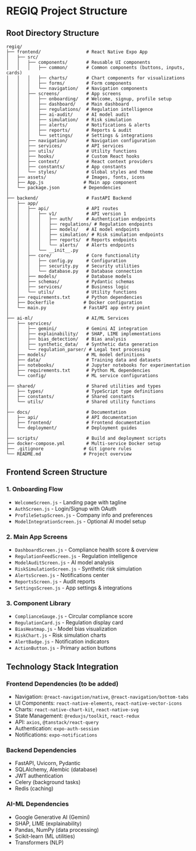 # REGIQ Project Structure

## Root Directory Structure
```
regiq/
├── frontend/                 # React Native Expo App
│   ├── src/
│   │   ├── components/       # Reusable UI components
│   │   │   ├── common/       # Common components (buttons, inputs, cards)
│   │   │   ├── charts/       # Chart components for visualizations
│   │   │   ├── forms/        # Form components
│   │   │   └── navigation/   # Navigation components
│   │   ├── screens/          # App screens
│   │   │   ├── onboarding/   # Welcome, signup, profile setup
│   │   │   ├── dashboard/    # Main dashboard
│   │   │   ├── regulations/  # Regulation intelligence
│   │   │   ├── ai-audit/     # AI model audit
│   │   │   ├── simulation/   # Risk simulation
│   │   │   ├── alerts/       # Notifications & alerts
│   │   │   ├── reports/      # Reports & audit
│   │   │   └── settings/     # Settings & integrations
│   │   ├── navigation/       # Navigation configuration
│   │   ├── services/         # API services
│   │   ├── utils/            # Utility functions
│   │   ├── hooks/            # Custom React hooks
│   │   ├── context/          # React context providers
│   │   ├── constants/        # App constants
│   │   └── styles/           # Global styles and theme
│   ├── assets/               # Images, fonts, icons
│   ├── App.js               # Main app component
│   └── package.json         # Dependencies
│
├── backend/                  # FastAPI Backend
│   ├── app/
│   │   ├── api/              # API routes
│   │   │   ├── v1/           # API version 1
│   │   │   │   ├── auth/     # Authentication endpoints
│   │   │   │   ├── regulations/ # Regulation endpoints
│   │   │   │   ├── models/   # AI model endpoints
│   │   │   │   ├── simulation/ # Risk simulation endpoints
│   │   │   │   ├── reports/  # Reports endpoints
│   │   │   │   └── alerts/   # Alerts endpoints
│   │   │   └── __init__.py
│   │   ├── core/             # Core functionality
│   │   │   ├── config.py     # Configuration
│   │   │   ├── security.py   # Security utilities
│   │   │   └── database.py   # Database connection
│   │   ├── models/           # Database models
│   │   ├── schemas/          # Pydantic schemas
│   │   ├── services/         # Business logic
│   │   └── utils/            # Utility functions
│   ├── requirements.txt      # Python dependencies
│   ├── Dockerfile           # Docker configuration
│   └── main.py              # FastAPI app entry point
│
├── ai-ml/                    # AI/ML Services
│   ├── services/
│   │   ├── gemini/           # Gemini AI integration
│   │   ├── explainability/   # SHAP, LIME implementations
│   │   ├── bias_detection/   # Bias analysis
│   │   ├── synthetic_data/   # Synthetic data generation
│   │   └── regulation_parser/ # Legal text processing
│   ├── models/               # ML model definitions
│   ├── data/                 # Training data and datasets
│   ├── notebooks/            # Jupyter notebooks for experimentation
│   ├── requirements.txt      # Python ML dependencies
│   └── config/               # ML service configurations
│
├── shared/                   # Shared utilities and types
│   ├── types/                # TypeScript type definitions
│   ├── constants/            # Shared constants
│   └── utils/                # Shared utility functions
│
├── docs/                     # Documentation
│   ├── api/                  # API documentation
│   ├── frontend/             # Frontend documentation
│   └── deployment/           # Deployment guides
│
├── scripts/                  # Build and deployment scripts
├── docker-compose.yml        # Multi-service Docker setup
├── .gitignore               # Git ignore rules
└── README.md                # Project overview
```

## Frontend Screen Structure

### 1. Onboarding Flow
- `WelcomeScreen.js` - Landing page with tagline
- `AuthScreen.js` - Login/Signup with OAuth
- `ProfileSetupScreen.js` - Company info and preferences
- `ModelIntegrationScreen.js` - Optional AI model setup

### 2. Main App Screens
- `DashboardScreen.js` - Compliance health score & overview
- `RegulationFeedScreen.js` - Regulation intelligence
- `ModelAuditScreen.js` - AI model analysis
- `RiskSimulationScreen.js` - Synthetic risk simulation
- `AlertsScreen.js` - Notifications center
- `ReportsScreen.js` - Audit reports
- `SettingsScreen.js` - App settings & integrations

### 3. Component Library
- `ComplianceGauge.js` - Circular compliance score
- `RegulationCard.js` - Regulation display card
- `BiasHeatmap.js` - Model bias visualization
- `RiskChart.js` - Risk simulation charts
- `AlertBadge.js` - Notification indicators
- `ActionButton.js` - Primary action buttons

## Technology Stack Integration

### Frontend Dependencies (to be added)
- Navigation: `@react-navigation/native`, `@react-navigation/bottom-tabs`
- UI Components: `react-native-elements`, `react-native-vector-icons`
- Charts: `react-native-chart-kit`, `react-native-svg`
- State Management: `@reduxjs/toolkit`, `react-redux`
- API: `axios`, `@tanstack/react-query`
- Authentication: `expo-auth-session`
- Notifications: `expo-notifications`

### Backend Dependencies
- FastAPI, Uvicorn, Pydantic
- SQLAlchemy, Alembic (database)
- JWT authentication
- Celery (background tasks)
- Redis (caching)

### AI-ML Dependencies
- Google Generative AI (Gemini)
- SHAP, LIME (explainability)
- Pandas, NumPy (data processing)
- Scikit-learn (ML utilities)
- Transformers (NLP)
